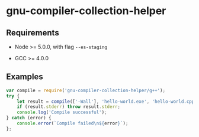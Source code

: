 
# gnu-compiler-collection-helper

## Requirements

 * Node >= 5.0.0, with flag `--es-staging`

 * GCC >= 4.0.0

## Examples

```javascript
var compile = require('gnu-compiler-collection-helper/g++');
try {
	let result = compile(['-Wall'], 'hello-world.exe', 'hello-world.cpp');
	if (result.stderr) throw result.stderr;
	console.log('Compile successful');
} catch (error) {
	console.error(`Compile failed\n${error}`);
};
```
